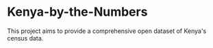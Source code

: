 # Kenya-by-the-Numbers
This project aims to provide a comprehensive open dataset of Kenya's census data. 
